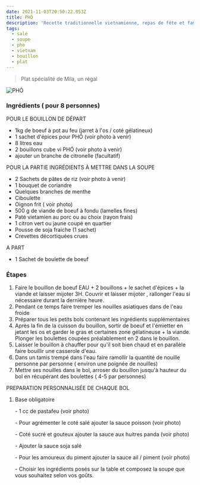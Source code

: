 ```yaml
---
date: 2021-11-03T20:50:22.053Z
title: PHÓ
description: 'Recette traditionnelle vietnamienne, repas de fête et familiale'
tags:
  - salé
  - soupe
  - pho
  - vietnam
  - bouillon
  - plat
---
```

> Plat spécialité de Mila, un régal

![PHÓ]( "PHÓ")

### Ingrédients ( pour 8 personnes)

POUR LE BOUILLON DE DÉPART

* 1kg de boeuf à pot au feu (jarret à l'os / coté gélatineux)
* 1 sachet d'épices pour PHÓ (voir photo à venir)
* 8 litres eau
* 2 bouillons cube vi PHÓ (voir photo à venir)
* ajouter un branche de citronelle (facultatif)

POUR LA PARTIE INGRÉDIENTS À METTRE DANS LA SOUPE

* 2 Sachets de pâtes de riz  (voir photo à venir)
* 1 bouquet de coriandre
* Quelques branches de menthe
* Ciboulette
* Oignon frit ( voir photo)
* 500 g de viande de boeuf à fondu (lamelles fines)
* Paté vietamien au porc ou au choix (rayon frais)
* 1 citron vert ou jaune coupé en quartier
* Pousse de soja fraiche (1 sachet)
* Crevettes décortiquées crues

A PART 

* 1 Sachet de boulette de boeuf

### Étapes

1. Faire le bouillon de boeuf EAU + 2 bouillons  + le sachet d'épices + la viande et laisser mijoter 3H. Couvrir et laisser mijoter , rallonger l'eau si nécessaire durant la dernière heure.
2. Pendant ce temps faire tremper les nouilles asiatiques dans de l'eau froide
3. Préparer tous les petits bols contenant les ingrédients supplémentaires
4. Après la fin de la cuisson du bouillon, sortir de boeuf et l'émietter en jetant les os et garder le gras et certaines zone gélatineuse + la viande. Plonger les boulettes coupées préalablement en 2 dans le bouillon.
5. Laisser le bouillon à chauffer pour qu'il soit bien chaud et en parallèle faire bouillir une casserole d'eau.
6. Dans un tamis trempé dans l'eau faire ramollir la quantité de nouille personne par personne ( environ une poignée de nouilles)
7. Mettre ses nouilles dans le bol, arroser du bouillon jusqu'à hauteur du bol en récupérant des boulettes ( 4-5 par personnes)

PREPARATION PERSONNALISÉE DE CHAQUE BOL

1. Base obligatoire 

   \- 1 cc de pastafeu (voir photo)

   \- Pour agrémenter le coté salé ajouter la sauce poisson (voir photo)

   \- Coté sucré et gouteux ajouter la sauce aux huitres panda (voir photo)

   \- Ajouter la sauce soja salé

   \- Pour les amoureux du piment ajouter la sauce ail / piment (voir photo)

   \- Choisir les ingrédients posés sur la table et composez la soupe que vous souhaitez selon vos goûts.

![]()

![]()

![]()

![]()

![]()
